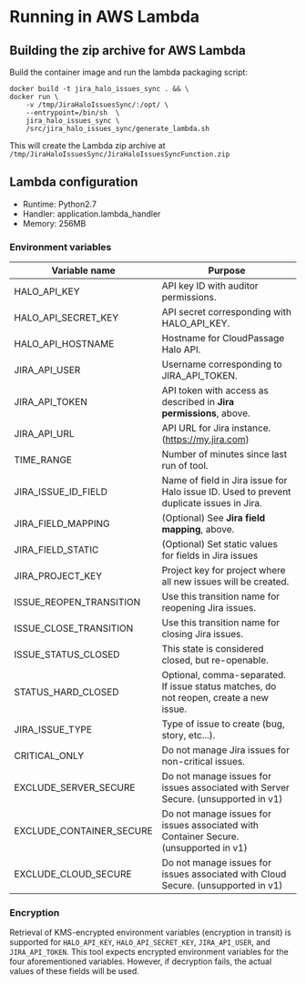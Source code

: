 # Running in AWS Lambda

## Building the zip archive for AWS Lambda

Build the container image and run the lambda packaging script:

```
docker build -t jira_halo_issues_sync . && \
docker run \
    -v /tmp/JiraHaloIssuesSync/:/opt/ \
    --entrypoint=/bin/sh  \
    jira_halo_issues_sync \
    /src/jira_halo_issues_sync/generate_lambda.sh
```

This will create the Lambda zip archive at
`/tmp/JiraHaloIssuesSync/JiraHaloIssuesSyncFunction.zip`

## Lambda configuration

* Runtime: Python2.7
* Handler: application.lambda_handler
* Memory: 256MB

### Environment variables


| Variable name            | Purpose                                                                                    |
|--------------------------|--------------------------------------------------------------------------------------------|
| HALO_API_KEY             | API key ID with auditor permissions.                                                       |
| HALO_API_SECRET_KEY      | API secret corresponding with HALO_API_KEY.                                                |
| HALO_API_HOSTNAME        | Hostname for CloudPassage Halo API.                                                        |
| JIRA_API_USER            | Username corresponding to JIRA_API_TOKEN.                                                  |
| JIRA_API_TOKEN           | API token with access as described in __Jira permissions__, above.                         |
| JIRA_API_URL             | API URL for Jira instance. (https://my.jira.com)                                           |
| TIME_RANGE               | Number of minutes since last run of tool.                                                  |
| JIRA_ISSUE_ID_FIELD      | Name of field in Jira issue for Halo issue ID. Used to prevent duplicate issues in Jira.   |
| JIRA_FIELD_MAPPING       | (Optional) See __Jira field mapping__, above.                                              |
| JIRA_FIELD_STATIC        | (Optional) Set static values for fields in Jira issues                                     |
| JIRA_PROJECT_KEY         | Project key for project where all new issues will be created.                              |
| ISSUE_REOPEN_TRANSITION  | Use this transition name for reopening Jira issues.                                        |
| ISSUE_CLOSE_TRANSITION   | Use this transition name for closing Jira issues.                                          |
| ISSUE_STATUS_CLOSED      | This state is considered closed, but re-openable.                                          |
| STATUS_HARD_CLOSED       | Optional, comma-separated. If issue status matches, do not reopen, create a new issue.     |
| JIRA_ISSUE_TYPE          | Type of issue to create (bug, story, etc...).                                              |
| CRITICAL_ONLY            | Do not manage Jira issues for non-critical issues.                                         |
| EXCLUDE_SERVER_SECURE    | Do not manage issues for issues associated with Server Secure. (unsupported in v1)         |
| EXCLUDE_CONTAINER_SECURE | Do not manage issues for issues associated with Container Secure. (unsupported in v1)      |
| EXCLUDE_CLOUD_SECURE     | Do not manage issues for issues associated with Cloud Secure. (unsupported in v1)          |

### Encryption

Retrieval of KMS-encrypted environment variables (encryption in transit) is
supported for `HALO_API_KEY`, `HALO_API_SECRET_KEY`, `JIRA_API_USER`, and
`JIRA_API_TOKEN`. This tool expects encrypted environment variables for the
four aforementioned variables. However, if decryption fails, the actual values
of these fields will be used.
